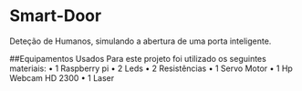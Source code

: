 # Smart-Door
Deteção de Humanos, simulando a abertura de uma porta inteligente.

##Equipamentos Usados
Para este projeto foi utilizado os seguintes materiais:
• 1 Raspberry pi
• 2 Leds
• 2 Resistências
• 1 Servo Motor
• 1 Hp Webcam HD 2300
• 1 Laser
